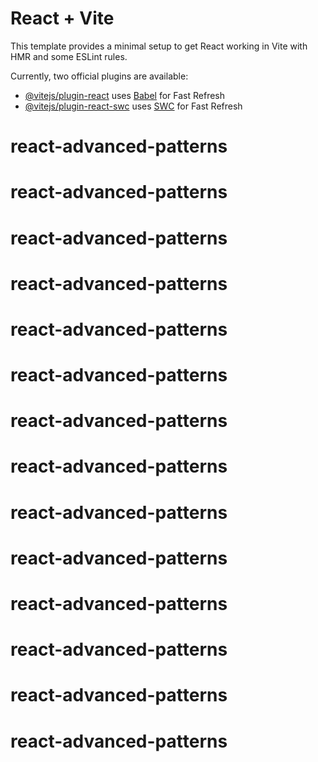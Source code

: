 # React + Vite

This template provides a minimal setup to get React working in Vite with HMR and some ESLint rules.

Currently, two official plugins are available:

- [@vitejs/plugin-react](https://github.com/vitejs/vite-plugin-react/blob/main/packages/plugin-react/README.md) uses [Babel](https://babeljs.io/) for Fast Refresh
- [@vitejs/plugin-react-swc](https://github.com/vitejs/vite-plugin-react-swc) uses [SWC](https://swc.rs/) for Fast Refresh
# react-advanced-patterns
# react-advanced-patterns
# react-advanced-patterns
# react-advanced-patterns
# react-advanced-patterns
# react-advanced-patterns
# react-advanced-patterns
# react-advanced-patterns
# react-advanced-patterns
# react-advanced-patterns
# react-advanced-patterns
# react-advanced-patterns
# react-advanced-patterns
# react-advanced-patterns
